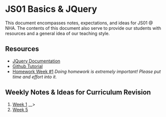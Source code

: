 # JS01 Basics & JQuery

This document encompasses notes, expectations, and ideas for JS01 @ NHA.
The contents of this document also serve to provide our students with resources and a general idea of our teaching style.

## Resources
- [JQuery Documentation](https://api.jquery.com/)
- [Github Tutorial](https://guides.github.com/activities/hello-world/)
- [Homework Week #1](https://nanohackeracademy.slack.com/files/U93QDE74H/FGNKPG32B/exploring_variables_hw__1.pdf)
*Doing homework is extremely important! Please put time and effort into it.*

## Weekly Notes & Ideas for Curriculum Revision
1. [Week 1](week1.md)
__>
5. [Week 5](week5.md) 

